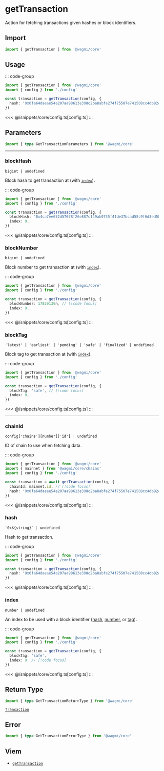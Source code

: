 <script setup>
const packageName = '@wagmi/core'
const actionName = 'getTransaction'
const typeName = 'GetTransaction'
</script>

# getTransaction

Action for fetching transactions given hashes or block identifiers.

## Import

```ts
import { getTransaction } from '@wagmi/core'
```

## Usage

::: code-group
```ts [index.ts]
import { getTransaction } from '@wagmi/core'
import { config } from './config'

const transaction = getTransaction(config, {
  hash: '0x0fa64daeae54e207aa98613e308c2ba8abfe274f75507e741508cc4db82c8cb5',
})
```
<<< @/snippets/core/config.ts[config.ts]
:::

## Parameters

```ts
import { type GetTransactionParameters } from '@wagmi/core'
```

---

### blockHash

`bigint | undefined`

Block hash to get transaction at (with [`index`](#index)).

::: code-group
```ts [index.ts]
import { getTransaction } from '@wagmi/core'
import { config } from './config'

const transaction = getTransaction(config, {
  blockHash: '0x4ca7ee652d57678f26e887c149ab0735f41de37bcad58c9f6d3ed5824f15b74d', // [!code focus]
  index: 0,
})
```
<<< @/snippets/core/config.ts[config.ts]
:::

### blockNumber

`bigint | undefined`

Block number to get transaction at (with [`index`](#index)).

::: code-group
```ts [index.ts]
import { getTransaction } from '@wagmi/core'
import { config } from './config'

const transaction = getTransaction(config, {
  blockNumber: 17829139n, // [!code focus]
  index: 0,
})
```
<<< @/snippets/core/config.ts[config.ts]
:::

### blockTag

`'latest' | 'earliest' | 'pending' | 'safe' | 'finalized' | undefined`

Block tag to get transaction at (with [`index`](#index)).

::: code-group
```ts [index.ts]
import { getTransaction } from '@wagmi/core'
import { config } from './config'

const transaction = getTransaction(config, {
  blockTag: 'safe', // [!code focus]
  index: 0,
})
```
<<< @/snippets/core/config.ts[config.ts]
:::

---

### chainId

`config['chains'][number]['id'] | undefined`

ID of chain to use when fetching data.

::: code-group
```ts [index.ts]
import { getTransaction } from '@wagmi/core'
import { mainnet } from '@wagmi/core/chains'
import { config } from './config'

const transaction = await getTransaction(config, {
  chainId: mainnet.id, // [!code focus]
  hash: '0x0fa64daeae54e207aa98613e308c2ba8abfe274f75507e741508cc4db82c8cb5',
})
```
<<< @/snippets/core/config.ts[config.ts]
:::

### hash

`` `0x${string}` | undefined ``

Hash to get transaction.

::: code-group
```ts [index.ts]
import { getTransaction } from '@wagmi/core'
import { config } from './config'

const transaction = getTransaction(config, {
  hash: '0x0fa64daeae54e207aa98613e308c2ba8abfe274f75507e741508cc4db82c8cb5', // [!code focus]
})
```
<<< @/snippets/core/config.ts[config.ts]
:::

### index

`number | undefined`

An index to be used with a block identifier ([hash](#blockhash), [number](#blocknumber), or [tag](#blocktag)).

::: code-group
```ts [index.ts]
import { getTransaction } from '@wagmi/core'
import { config } from './config'

const transaction = getTransaction(config, {
  blockTag: 'safe',
  index: 0  // [!code focus]
})
```
<<< @/snippets/core/config.ts[config.ts]
:::

## Return Type

```ts
import { type GetTransactionReturnType } from '@wagmi/core'
```

[`Transaction`](https://viem.sh/docs/glossary/types.html#transaction)

## Error

```ts
import { type GetTransactionErrorType } from '@wagmi/core'
```

<!--@include: @shared/query-imports.md-->

## Viem

- [`getTransaction`](https://viem.sh/docs/actions/public/getTransaction.html)
